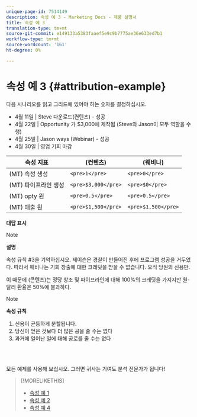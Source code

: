```yaml
---
unique-page-id: 7514149
description: 속성 예 3 - Marketing Docs - 제품 설명서
title: 속성 예 3
translation-type: tm+mt
source-git-commit: e149133a5383faaef5e9c9b7775ae36e633ed7b1
workflow-type: tm+mt
source-wordcount: '161'
ht-degree: 0%

---
```



# 속성 예 3 {#attribution-example}

다음 시나리오를 읽고 그리드에 있어야 하는 숫자를 결정하십시오.

* 4월 11일 | Steve 다운로드(컨텐츠) - 성공
* 4월 22일 | Opportunity 가 $3,000에 제작됨 (Steve와 Jason이 모두 역할을 수행)
* 4월 25일 | Jason ways (Webinar) - 성공
* 4월 30일 | 영업 기회 마감

| 속성 지표 | (컨텐츠) | (웨비나) |
|---|---|---|
| (MT) 속성 생성 | `<pre>1</pre>` | `<pre>0</pre>` |
| (MT) 파이프라인 생성 | `<pre>$3,000</pre>` | `<pre>$0</pre>` |
| (MT) opty 원 | `<pre>0.5</pre>` | `<pre>0.5</pre>` |
| (MT) 매출 원 | `<pre>$1,500</pre>` | `<pre>$1,500</pre>` |

**대답 표시**

>[!NOTE]
>
>**설명**
>
>속성 규칙 #3을 기억하십시오. 제이슨은 경찰이 만들어진 후에 프로그램 성공을 거두었다. 따라서 웨비나는 기회 창출에 대한 크레딧을 받을 수 없습니다. 오직 당원의 신용만.
>
>이 때문에 (콘텐츠)는 정당 창조 및 파이프라인에 대해 100%의 크레딧을 가지지만 원-달러 환율은 50%에 불과하다.

>[!NOTE]
>
>**속성 규칙**
>
>1. 신용이 균등하게 분할됩니다.
>1. 당신이 얻은 것보다 더 많은 공을 줄 수는 없다
>1. 과거에 일어난 일에 대해 공로를 줄 수는 없다

>



<br> 

모든 예제를 사용해 보십시오. 그러면 귀사는 기여도 분석 전문가가 됩니다!

>[!MORELIKETHIS]
>
>* [속성 예 1](attribution-example-1.md)
>* [속성 예 2](attribution-example-2.md)
>* [속성 예 4](attribution-example-4.md)

